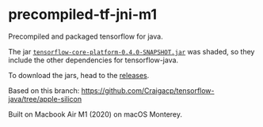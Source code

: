 # precompiled-tf-jni-m1

Precompiled and packaged tensorflow for java. 

The jar [`tensorflow-core-platform-0.4.0-SNAPSHOT.jar`](tensorflow-core-platform-0.4.0-SNAPSHOT.jar) was shaded, so they include the other dependencies for tensorflow-java.

To download the jars, head to the [releases](https://github.com/DevinTDHa/precompiled-tf-jni-m1/releases).

Based on this branch: https://github.com/Craigacp/tensorflow-java/tree/apple-silicon

Built on Macbook Air M1 (2020) on macOS Monterey.
